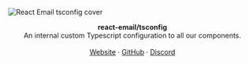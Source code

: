 ![React Email tsconfig cover](https://react-email-assets.vercel.app/tsconfig.png)

<div align="center"><strong>react-email/tsconfig</strong></div>
<div align="center">An internal custom Typescript configuration to all our components.</div>
<br />
<div align="center">
<a href="https://react.email">Website</a> 
<span> · </span>
<a href="https://github.com/zenorocha/react-email">GitHub</a> 
<span> · </span>
<a href="https://react.email/discord">Discord</a>
</div>
